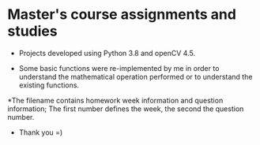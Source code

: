 Master's course assignments and studies
================================================

* Projects developed using Python 3.8 and openCV 4.5.

* Some basic functions were re-implemented by me in order to understand the mathematical operation performed or to understand the existing functions.

*The filename contains homework week information and question information; The first number defines the week, the second the question number.

* Thank you =) 
